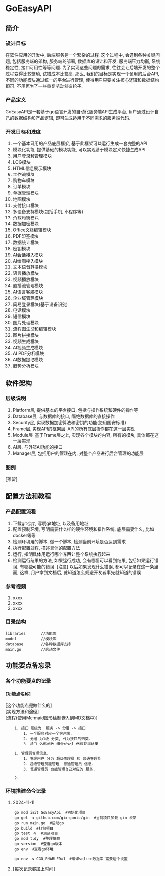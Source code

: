 # GoEasyAPI

## 简介
### 设计目标
在软件应用的开发中, 后端服务是一个繁杂的过程, 这个过程中, 会遇到各种关键问题, 包括服务端的架构, 服务端的部署, 数据库的设计和开发, 服务端压力均衡, 系统稳定性, 接口可用性等等问题. 为了实现这些问题的需求, 往往会让后端开发的整个过程变得比较繁琐, 试错成本比较高. 那么, 我们的目标是实现一个通用的后台API, 不同的功能模块通过统一的平台进行管理, 使得用户只要关注核心逻辑和数据结构即可, 不用再为了一些重复劳动制造轮子. 

### 产品定义
GoEasyAPI是一套基于go语言开发的自动化服务端API生成平台, 用户通过设计自己的数据结构和产品逻辑, 即可生成适用于不同需求的服务端代码. 

### 开发目标和进度
1. 一个基本可用的产品底层框架, 基于此框架可以运行生成一套完整的API
2. 模块化功能, 提供基础的模块功能, 可以实现基于模块定义快捷生成API
3. 用户登录和管理模块
4. LOG模块
5. HTML信息展示模块
6. 工作流模块
7. 购物车模块
8. 订单模块
9. 单据管理模块
10. 地图模块
11. 支付接口模块
12. 多设备支持模块(包括手机, 小程序等)
13. 负载均衡模块
14. 数据加密模块
15. Office文档编辑模块
16. PDF印签模块
17. 数据统计模块
18. 密钥模块
19. AI会话接入模块
20. AI绘图接入模块
21. 文本语音转换模块
22. 语言播放模块
23. 视频播放模块
24. 直播流管理模块
25. AI语言客服模块
26. 企业域管理模块
27. 简易登录模块(基于设备识别)
28. 电话模块
29. 短信模块
30. 图片处理模块
31. 流程图生成和编辑模块
32. 图片拼接模块
33. 视频生成模块
34. AI视频生成模块
35. AI PDF分析模块
36. AI数据提取模块
37. 趋势分析模块

## 软件架构
### 层级说明
1. Platform层, 提供基本的平台接口, 包括与操作系统和硬件的操作等
2. Database层, 与数据库的接口, 隔绝数据库的直接操作
3. Security层, 实现数据加密算法和密钥的功能(使用国安标准)
4. Frame层, 实现API的框架层, API的所有底层操作都在这一层实现
5. Module层, 基于Frame层之上, 实现各个模块的内容, 所有的模块, 具体都在这一层实现
6. AI层, 与外部AI功能的接口
7. Manager层, 包括用户的管理在内, 对整个产品进行后台管理的功能层

### 图例
[预留]

## 配置方法和教程
### 产品配置流程
1. 下载git仓库, 写明git地址, 以及备用地址
2. 配置预制环境, 写明需要什么样的硬件环境和操作系统, 底层需要什么, 比如docker等等
3. 检测环境用的脚本, 做一个脚本, 检测当前环境是否达到需求
4. 执行配置过程, 描述具体的配置方法
5. 运行, 指明具体用运行哪个东西让整个系统执行起来
6. 检测运行结果的方法, 如果运行成功, 会有哪里可以看到结果, 包括如果运行错误, 有哪些可能的错误. [注意] 以后如果发现什么错误, 都可以记录在这一条里面, 这样, 用户拿到文档后, 就知道怎么规避开发者事先就知道的错误

### 参考视频
1.  xxxx
2.  xxxx
3.  xxxx

### 目录结构
    libraries       //功能库
    model           //模块库
    database        //各种数据库支持
    main.go         //启动文件

## 功能要点备忘录

### 各个功能要点的记录
#### [功能点名称]
[这个功能点是做什么的]  
[实现方法和途径]  
[流程(使用Mermaid图形绘制嵌入到MD文档中)]   
```
    1. 接口 层级为  服务 -> 分组 -> 接口
        1. 一个服务对应一个客户端. 
        2. 分组 为1级 分类, 作为接口的归类. 
        3. 接口 外部参数 组合成sql 然后获得结果.

    1. 管理员管理信息. 
        1. 管理用户 分为 超级管理员 和 普通管理员
        2. 超级管理员能管理  普通管理员 信息.
        3. 普通管理员 自能管理自己对应的 服务.
    
    2. 
```

### 环境搭建命令记录
1. 2024-11-11
```
    go mod init GoEasyApi  #初始化项目
    go get -u github.com/gin-gonic/gin  #当前项目加载 gin 框架
    go run main.go  #启动go
    go build  #打包项目
    go test -v  #测试项目
    go mod tidy  #整理依赖
    go version  #查看go版本
    go env  #查看go环境
 
    go env -w CGO_ENABLED=1  #编译sqlite数据库 需要这个设置
```
2. [每次记录都加上时间]